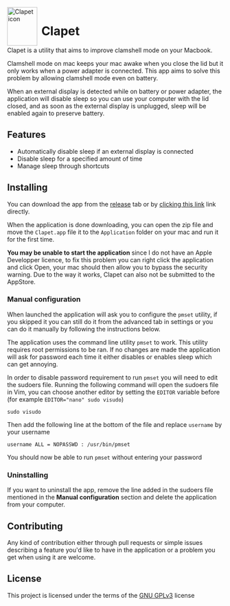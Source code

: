 <img align="left" width="70" height="90" src="https://raw.githubusercontent.com/mbenoukaiss/clapet/main/Icon.svg" alt="Clapet icon"/>

# &nbsp;Clapet
Clapet is a utility that aims to improve clamshell mode on your Macbook.

Clamshell mode on mac keeps your mac awake when you close the lid but it 
only works when a power adapter is connected. This app aims to solve this
problem by allowing clamshell mode even on battery.

When an external display is detected while on battery or power adapter, the application will 
disable sleep so you can use your computer with the lid closed, and as soon as the external 
display is unplugged, sleep will be enabled again to preserve battery.

## Features
* Automatically disable sleep if an external display is connected
* Disable sleep for a specified amount of time
* Manage sleep through shortcuts

## Installing
You can download the app from the [release](https://github.com/mbenoukaiss/clapet/releases/latest)
tab or by [clicking this link](https://github.com/mbenoukaiss/clapet/releases/latest/download/Clapet.app.zip)
link directly.

When the application is done downloading, you can open the zip file and move the `Clapet.app` file it to 
the `Application` folder on your mac and run it for the first time.

**You may be unable to start the application** since I do not have an Apple Developper licence, to fix this 
problem you can right click the application and click Open, your mac should then allow you to bypass the 
security warning.
Due to the way it works, Clapet can also not be submitted to the AppStore.

### Manual configuration
When launched the application will ask you to configure the `pmset` utility, if you skipped it
you can still do it from the advanced tab in settings or you can do it manually by following the
instructions below.

The application uses the command line utility `pmset` to work. This utility requires root
permissions to be ran. If no changes are made the application will ask for password each time
it either disables or enables sleep which can get annoying.

In order to disable password requirement to run `pmset` you will need to edit the sudoers file.
Running the following command will open the sudoers file in Vim, you can choose another editor by
setting the `EDITOR` variable before (for example `EDITOR="nano" sudo visudo`)
```shell
sudo visudo
```

Then add the following line at the bottom of the file and replace `username` by your username
```
username ALL = NOPASSWD : /usr/bin/pmset
```

You should now be able to run `pmset` without entering your password


### Uninstalling
If you want to uninstall the app, remove the line added in the sudoers file mentioned in 
the **Manual configuration** section and delete the application from your computer.

## Contributing
Any kind of contribution either through pull requests or simple issues describing a feature 
you'd like to have in the application or a problem you get when using it are welcome.

## License
This project is licensed under the terms of the [GNU GPLv3](./LICENSE) license
